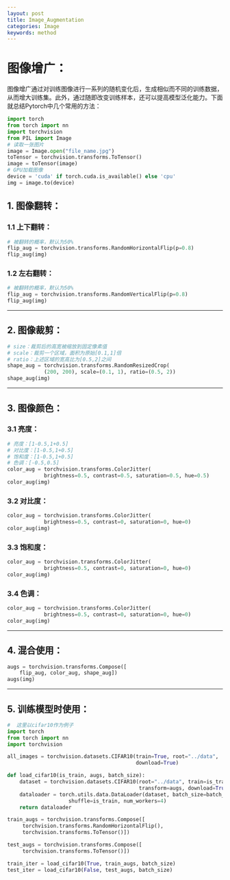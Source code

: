 ```yaml
---
layout: post
title: Image_Augmentation
categories: Image
keywords: method
---
```


# 图像增广：

图像增广通过对训练图像进行一系列的随机变化后，生成相似而不同的训练数据，从而增大训练集。此外，通过随即改变训练样本，还可以提高模型泛化能力。下面就总结Pytorch中几个常用的方法：

```python
import torch
from torch import nn
import torchvision
from PIL import Image
# 读取一张图片
image = Image.open("file_name.jpg")
toTensor = torchvision.transforms.ToTensor()
image = toTensor(image)
# GPU加载图像
device = 'cuda' if torch.cuda.is_available() else 'cpu'
img = image.to(device)
```

## 1. 图像翻转：

### 1.1 上下翻转：

```python
# 被翻转的概率，默认为50%
flip_aug = torchvision.transforms.RandomHorizontalFlip(p=0.8)
flip_aug(img)
```

### 1.2 左右翻转：

```python
# 被翻转的概率，默认为50%
flip_aug = torchvision.transforms.RandomVerticalFlip(p=0.8)
flip_aug(img)
```

------

## 2. 图像裁剪：

```python
# size：裁剪后的高宽被缩放到固定像素值
# scale：裁剪一个区域，面积为原始[0.1,1]倍
# ratio：上述区域的宽高比为[0.5,2]之间
shape_aug = torchvision.transforms.RandomResizedCrop(
    		(200, 200), scale=(0.1, 1), ratio=(0.5, 2))
shape_aug(img)
```

------

## 3. 图像颜色：

### 3.1 亮度：

```python
# 亮度：[1-0.5,1+0.5]
# 对比度：[1-0.5,1+0.5]
# 饱和度：[1-0.5,1+0.5]
# 色调：[-0.5,0.5]
color_aug = torchvision.transforms.ColorJitter(
    		brightness=0.5, contrast=0.5, saturation=0.5, hue=0.5)
color_aug(img)
```

### 3.2 对比度：

```python
color_aug = torchvision.transforms.ColorJitter(
    		brightness=0.5, contrast=0, saturation=0, hue=0)
color_aug(img)
```

### 3.3 饱和度：

```python
color_aug = torchvision.transforms.ColorJitter(
    		brightness=0.5, contrast=0, saturation=0, hue=0)
color_aug(img)
```

### 3.4 色调：

```python
color_aug = torchvision.transforms.ColorJitter(
    		brightness=0.5, contrast=0, saturation=0, hue=0)
color_aug(img)
```

------

## 4. 混合使用：

```python
augs = torchvision.transforms.Compose([
    flip_aug, color_aug, shape_aug])
augs(img)
```

------

## 5. 训练模型时使用：

```python
#  这里以cifar10作为例子
import torch
from torch import nn
import torchvision

all_images = torchvision.datasets.CIFAR10(train=True, root="../data",
                                          download=True)

def load_cifar10(is_train, augs, batch_size):
    dataset = torchvision.datasets.CIFAR10(root="../data", train=is_train,
                                           transform=augs, download=True)
    dataloader = torch.utils.data.DataLoader(dataset, batch_size=batch_size,
                    shuffle=is_train, num_workers=4)
    return dataloader

train_augs = torchvision.transforms.Compose([
     torchvision.transforms.RandomHorizontalFlip(),
     torchvision.transforms.ToTensor()])

test_augs = torchvision.transforms.Compose([
     torchvision.transforms.ToTensor()])

train_iter = load_cifar10(True, train_augs, batch_size)
test_iter = load_cifar10(False, test_augs, batch_size)
```
